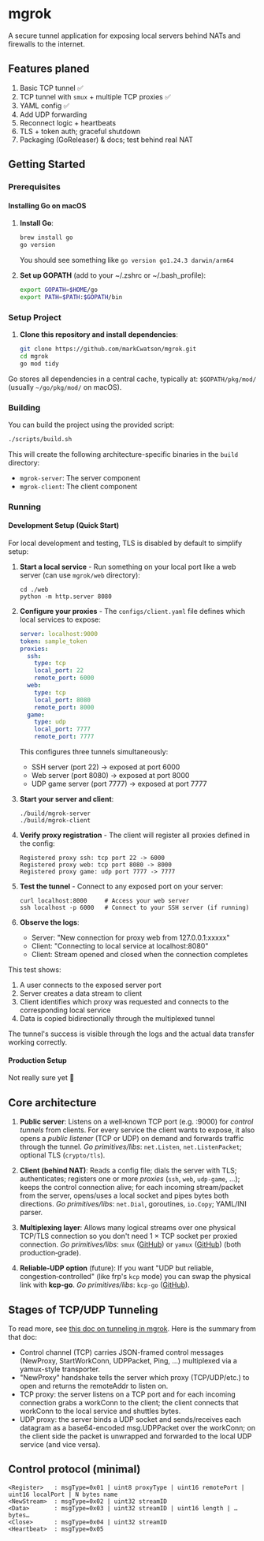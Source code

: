 # mgrok

A secure tunnel application for exposing local servers behind NATs and firewalls to the internet.

## Features planed

1. Basic TCP tunnel ✅
2. TCP tunnel with `smux` + multiple TCP proxies ✅
3. YAML config ✅
4. Add UDP forwarding
5. Reconnect logic + heartbeats
6. TLS + token auth; graceful shutdown
7. Packaging (GoReleaser) & docs; test behind real NAT

## Getting Started

### Prerequisites

#### Installing Go on macOS

1. **Install Go**:

   ```bash
   brew install go
   go version
   ```

   You should see something like `go version go1.24.3 darwin/arm64`

2. **Set up GOPATH** (add to your ~/.zshrc or ~/.bash_profile):
   ```bash
   export GOPATH=$HOME/go
   export PATH=$PATH:$GOPATH/bin
   ```

### Setup Project

1. **Clone this repository and install dependencies**:

   ```bash
   git clone https://github.com/markCwatson/mgrok.git
   cd mgrok
   go mod tidy
   ```

Go stores all dependencies in a central cache, typically at:
`$GOPATH/pkg/mod/` (usually `~/go/pkg/mod/` on macOS).

### Building

You can build the project using the provided script:

```bash
./scripts/build.sh
```

This will create the following architecture-specific binaries in the `build` directory:

- `mgrok-server`: The server component
- `mgrok-client`: The client component

### Running

#### Development Setup (Quick Start)

For local development and testing, TLS is disabled by default to simplify setup:

1. **Start a local service** - Run something on your local port like a web server (can use `mgrok/web` directory):

   ```
   cd ./web
   python -m http.server 8080
   ```

2. **Configure your proxies** - The `configs/client.yaml` file defines which local services to expose:

   ```yaml
   server: localhost:9000
   token: sample_token
   proxies:
     ssh:
       type: tcp
       local_port: 22
       remote_port: 6000
     web:
       type: tcp
       local_port: 8080
       remote_port: 8000
     game:
       type: udp
       local_port: 7777
       remote_port: 7777
   ```

   This configures three tunnels simultaneously:

   - SSH server (port 22) → exposed at port 6000
   - Web server (port 8080) → exposed at port 8000
   - UDP game server (port 7777) → exposed at port 7777

3. **Start your server and client**:

   ```
   ./build/mgrok-server
   ./build/mgrok-client
   ```

4. **Verify proxy registration** - The client will register all proxies defined in the config:

   ```
   Registered proxy ssh: tcp port 22 -> 6000
   Registered proxy web: tcp port 8080 -> 8000
   Registered proxy game: udp port 7777 -> 7777
   ```

5. **Test the tunnel** - Connect to any exposed port on your server:

   ```
   curl localhost:8000     # Access your web server
   ssh localhost -p 6000   # Connect to your SSH server (if running)
   ```

6. **Observe the logs**:
   - Server: "New connection for proxy web from 127.0.0.1:xxxxx"
   - Client: "Connecting to local service at localhost:8080"
   - Client: Stream opened and closed when the connection completes

This test shows:

1. A user connects to the exposed server port
2. Server creates a data stream to client
3. Client identifies which proxy was requested and connects to the corresponding local service
4. Data is copied bidirectionally through the multiplexed tunnel

The tunnel's success is visible through the logs and the actual data transfer working correctly.

#### Production Setup

Not really sure yet 🤔

## Core architecture

1. **Public server**: Listens on a well‑known TCP port (e.g. :9000) for _control tunnels_ from clients. For every service the client wants to expose, it also opens a _public listener_ (TCP or UDP) on demand and forwards traffic through the tunnel. _Go primitives/libs_: `net.Listen`, `net.ListenPacket`; optional TLS (`crypto/tls`).

2. **Client (behind NAT)**: Reads a config file; dials the server with TLS; authenticates; registers one or more _proxies_ (`ssh`, `web`, `udp‑game`, …); keeps the control connection alive; for each incoming stream/packet from the server, opens/uses a local socket and pipes bytes both directions. _Go primitives/libs_: `net.Dial`, goroutines, `io.Copy`; YAML/INI parser.

3. **Multiplexing layer**: Allows many logical streams over one physical TCP/TLS connection so you don't need 1 × TCP socket per proxied connection. _Go primitives/libs_: `smux` ([GitHub][1]) or `yamux` ([GitHub][2]) (both production‑grade).

4. **Reliable‑UDP option** (future): If you want "UDP but reliable, congestion‑controlled" (like frp's `kcp` mode) you can swap the physical link with **kcp‑go**. _Go primitives/libs_: `kcp-go` ([GitHub][3]).

## Stages of TCP/UDP Tunneling

To read more, see [this doc on tunneling in mgrok][7]. Here is the summary from that doc:

- Control channel (TCP) carries JSON-framed control messages (NewProxy, StartWorkConn, UDPPacket, Ping, …) multiplexed via a yamux-style transporter.
- "NewProxy" handshake tells the server which proxy (TCP/UDP/etc.) to open and returns the remoteAddr to listen on.
- TCP proxy: the server listens on a TCP port and for each incoming connection grabs a workConn to the client; the client connects that workConn to the local service and shuttles bytes.
- UDP proxy: the server binds a UDP socket and sends/receives each datagram as a base64-encoded msg.UDPPacket over the workConn; on the client side the packet is unwrapped and forwarded to the local UDP service (and vice versa).

## Control protocol (minimal)

```<Handshake> : 4 bytes "GRT1" + uint8 authMethod + authPayload…
<Register>   : msgType=0x01 | uint8 proxyType | uint16 remotePort | uint16 localPort | N bytes name
<NewStream>  : msgType=0x02 | uint32 streamID
<Data>       : msgType=0x03 | uint32 streamID | uint16 length | …bytes…
<Close>      : msgType=0x04 | uint32 streamID
<Heartbeat>  : msgType=0x05
```

[1]: https://github.com/xtaci/smux?utm_source=chatgpt.com 'GitHub - xtaci/smux: A Stream Multiplexing Library for golang with ...'
[2]: https://github.com/hashicorp/yamux?utm_source=chatgpt.com 'GitHub - hashicorp/yamux: Golang connection multiplexing library'
[3]: https://github.com/xtaci/kcp-go?utm_source=chatgpt.com 'A Crypto-Secure Reliable-UDP Library for golang with FEC'
[4]: https://pkg.go.dev/github.com/xtaci/smux?utm_source=chatgpt.com 'smux package - github.com/xtaci/smux - Go Packages'
[5]: https://pkg.go.dev/github.com/xtaci/kcp-go?utm_source=chatgpt.com 'kcp package - github.com/xtaci/kcp-go - Go Packages'
[6]: https://pkg.go.dev/crypto/tls?utm_source=chatgpt.com 'tls package - crypto/tls - Go Packages'
[7]: docs/tunneling.md 'tunneling in mgrok document'
